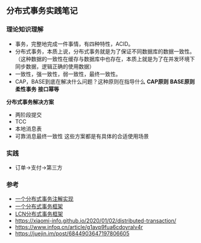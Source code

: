 ## 分布式事务实践笔记

### 理论知识理解
- 事务，完整地完成一件事情，有四种特性，ACID。
- 分布式事务，本质上说，分布式事务就是为了保证不同数据库的数据一致性。（这种数据的一致性在缓存与数据库中也存在，本质上就是为了在并发环境下同步数据，逻辑正确的使用数据）
- 一致性，强一致性，弱一致性，最终一致性。
- CAP，BASE到底在解决什么问题？这种原则在指导什么
**CAP原则**
**BASE原则**
**柔性事务**
**接口幂等**

**分布式事务解决方案**
- 两阶段提交
- TCC
- 本地消息表
- 可靠消息最终一致性
这些方案都是有具体的合适使用场景

### 实践
- 订单->支付->第三方


### 参考
- [一个分布式事务注解实现](https://gitee.com/bladeandmaster/lbtransaction)
- [一个分布式事务框架](http://seata.io/zh-cn/)
- [LCN分布式事务框架](https://github.com/codingapi/tx-lcn)
- https://xiaomi-info.github.io/2020/01/02/distributed-transaction/
- https://www.infoq.cn/article/g1avp9fua6cdoyralv4r
- https://juejin.im/post/6844903647197806605
